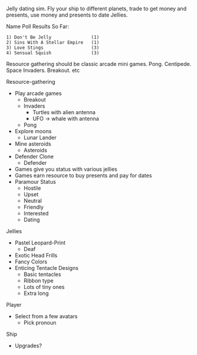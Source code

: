 Jelly dating sim.  Fly your ship to different planets, trade to get money and presents, use money and presents to date Jellies.

Name Poll Results So Far:
```
1) Don't Be Jelly               (1)
2) Sins With A Stellar Empire   (1)
3) Love Stings                  (3)
4) Sensual Squish               (3)
```


Resource gathering should be classic arcade mini games.  Pong.  Centipede. Space Invaders.  Breakout. etc

Resource-gathering
* Play arcade games
  * Breakout
  * Invaders
    * Turtles with alien antenna
    * UFO -> whale with antenna
  * Pong
* Explore moons
  * Lunar Lander
* Mine asteroids
  * Asteroids
* Defender Clone
  * Defender
* Games give you status with various jellies
* Games earn resource to buy presents and pay for dates
* Paramour Status
  * Hostile
  * Upset
  * Neutral
  * Friendly
  * Interested
  * Dating


Jellies
* Pastel Leopard-Print
  * Deaf
* Exotic Head Frills
* Fancy Colors
* Enticing Tentacle Designs
  * Basic tentacles
  * Ribbon type
  * Lots of tiny ones
  * Extra long

Player
* Select from a few avatars
  * Pick pronoun

Ship
* Upgrades?